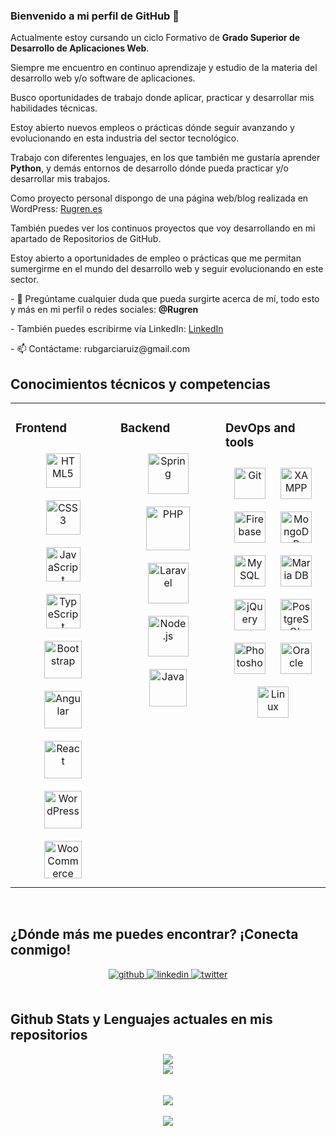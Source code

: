 <!--
**Rugren/Rugren** is a ✨ _special_ ✨ repository because its `README.md` (this file) appears on your GitHub profile.

Here are some ideas to get you started:

- 🔭 I’m currently working on ...
- 🌱 I’m currently learning ...
- 👯 I’m looking to collaborate on ...
- 🤔 I’m looking for help with ...
- 💬 Ask me about ...
- 📫 How to reach me: ...
- 😄 Pronouns: ...
- ⚡ Fun fact: ...
-- >

### Bienvenido a mi perfil de GitHub 👋

<p>Actualmente estoy cursando un ciclo Formativo de <b>Grado Superior de Desarrollo de Aplicaciones Web</b>.</p>

<p>Siempre me encuentro en continuo aprendizaje y estudio de la materia del desarrollo web y/o software de aplicaciones.</p>
<p>Busco oportunidades de trabajo donde aplicar, practicar y desarrollar  mis habilidades técnicas.</p>
<p>Estoy abierto nuevos empleos o prácticas dónde seguir avanzando y evolucionando en esta industria del sector tecnológico.</p>

<p>Trabajo con <b>HTML, CSS3, PHP, Java,</b> también me gustaría aprender Phyton, y demás entornos de desarrollo dónde pueda practicar y/o desarrollar mis trabajos.</p>

<p>Como proyecto personal dispongo de una página web realizada en WordPress: <a href="https://rugren.es/" target="_blank" rel="noopener">Rugren.es</a></p>

<p>Estoy abierto a oportunidades de empleo o prácticas que me permitan sumergirme en el mundo del desarrollo web y seguir evolucionando en esta industria.</p>

<p>- 💬 Pregúntame cualquier duda que pueda surgirte acerca de mí, todo esto y más en mi perfil o redes sociales.</p>
<p>- También puedes escribirme vía LinkedIn: <a href="https://www.linkedin.com/in/rubengarciaruiz92/" target="_blank">LinkedIn</a> </p>
<p>- 📫 Contáctame: rubgarciaruiz@gmail.com </p>

<! -- Esto Generado con: https://rahuldkjain.github.io/gh-profile-readme-generator/ -- >

## Conocimientos técnicos:  
<table><tr><td valign="top" width="33%">

### Frontend  
<div align="center">  
<a href="https://getbootstrap.com/docs/3.4/javascript/" target="_blank"><img style="margin: 10px" src="https://profilinator.rishav.dev/skills-assets/bootstrap-plain.svg" alt="Bootstrap" height="50" /></a>  
<a href="https://en.wikipedia.org/wiki/HTML5" target="_blank"><img style="margin: 10px" src="https://profilinator.rishav.dev/skills-assets/html5-original-wordmark.svg" alt="HTML5" height="50" /></a>  
<a href="https://wordpress.com/" target="_blank"><img style="margin: 10px" src="https://profilinator.rishav.dev/skills-assets/wordpress.png" alt="WordPress" height="50" /></a>  
<a href="https://www.javascript.com/" target="_blank"><img style="margin: 10px" src="https://profilinator.rishav.dev/skills-assets/javascript-original.svg" alt="JavaScript" height="50" /></a>  
<a href="https://woocommerce.com/" target="_blank"><img style="margin: 10px" src="https://profilinator.rishav.dev/skills-assets/woocommerce.png" alt="WooCommerce" height="50" /></a>  
<a href="https://www.w3schools.com/css/" target="_blank"><img style="margin: 10px" src="https://profilinator.rishav.dev/skills-assets/css3-original-wordmark.svg" alt="CSS3" height="50" /></a>  
</div>
</td><td valign="top" width="33%">

### Backend  
<div align="center">  
<a href="https://docs.spring.io/spring-framework/docs/3.0.x/reference/expressions.html#:~:text=The%20Spring%20Expression%20Language%20(SpEL,and%20basic%20string%20templating%20functionality." target="_blank"><img style="margin: 10px" src="https://profilinator.rishav.dev/skills-assets/springio-icon.svg" alt="Spring" height="50" /></a>  
<a href="https://www.php.net/" target="_blank"><img style="margin: 10px" src="https://profilinator.rishav.dev/skills-assets/php-original.svg" alt="PHP" height="50" /></a>  
<a href="https://www.java.com/" target="_blank"><img style="margin: 10px" src="https://profilinator.rishav.dev/skills-assets/java-original-wordmark.svg" alt="Java" height="50" /></a>  
<a href="https://www.javascript.com/" target="_blank"><img style="margin: 10px" src="https://profilinator.rishav.dev/skills-assets/javascript-original.svg" alt="JavaScript" height="50" /></a>  
</div>

</td><td valign="top" width="33%">

### Herramientas  
<div align="center">  

<a href="https://wordpress.org/" target="_blank"><img style="margin: 10px" src="https://upload.wikimedia.org/wikipedia/commons/9/93/Wordpress_Blue_logo.png" alt="wordpress" height="50" /></a>

<a href="https://github.com/" target="_blank"><img style="margin: 10px" src="https://profilinator.rishav.dev/skills-assets/git-scm-icon.svg" alt="Git" height="50" /></a>
<a href="https://git-scm.com/" target="_blank"><img style="margin: 10px" src="https://profilinator.rishav.dev/skills-assets/git-scm-icon.svg" alt="Git" height="50" /></a>

<a href="https://www.mysql.com/" target="_blank"><img style="margin: 10px" src="https://raw.githubusercontent.com/devicons/devicon/master/icons/mysql/mysql-original-wordmark.svg" alt="mysql" height="50" /></a> 

<a href="https://mariadb.org/" target="_blank"><img style="margin: 10px" src="https://profilinator.rishav.dev/skills-assets/mariadb.png" alt="Maria DB" height="50" /></a>
  
<a href="https://www.adobe.com/in/products/photoshop.html" target="_blank"><img style="margin: 10px" src="https://profilinator.rishav.dev/skills-assets/photoshop-plain.svg" alt="Photoshop" height="50" /></a> 

<a href="https://www.oracle.com/" target="_blank" rel="noreferrer"><img style="margin: 10px" src="https://raw.githubusercontent.com/devicons/devicon/master/icons/oracle/oracle-original.svg" alt="oracle" height="50"/> </a> 

<a href="https://www.linux.org/" target="_blank"><img style="margin: 10px" src="https://profilinator.rishav.dev/skills-assets/linux-original.svg" alt="Linux" height="50" /></a> 

<a href="https://www.apachefriends.org/" target="_blank"><img style="margin: 10px" src="https://profilinator.rishav.dev/skills-assets/xampp.png" alt="XAMPP" height="50" /></a>


</div>

</td></tr></table>  

<br/>  

## ¿Dónde más me puedes encontrar?
<div align="center">
<a href="https://github.com/Rugren" target="_blank">
<img src=https://img.shields.io/badge/github-%2324292e.svg?&style=for-the-badge&logo=github&logoColor=white alt=github style="margin-bottom: 5px;" />
</a>
<a href="https://linkedin.com/in/rubengarciaruiz92/" target="_blank">
<img src=https://img.shields.io/badge/linkedin-%231E77B5.svg?&style=for-the-badge&logo=linkedin&logoColor=white alt=linkedin style="margin-bottom: 5px;" />
</a>  
</div>

<br/>  


## Lenguajes que podrás encontrar en mis repositorios actualmente
<div align="center"><img src="https://github-readme-stats.vercel.app/api/top-langs/?username=Rugren&hide_border=true&layout=compact" align="center" /></div>  

<br/>  
<br/>  

<div align="center">
<img src="https://komarev.com/ghpvc/?username=Rugren&&style=flat-square" align="center" />
</div>  
-->



<!--Nuevo Github 2024 remodelado-->



### Bienvenido a mi perfil de GitHub 👋

<p>Actualmente estoy cursando un ciclo Formativo de <b>Grado Superior de Desarrollo de Aplicaciones Web</b>.</p>

<p>Siempre me encuentro en continuo aprendizaje y estudio de la materia del desarrollo web y/o software de aplicaciones.</p>
<p>Busco oportunidades de trabajo donde aplicar, practicar y desarrollar  mis habilidades técnicas.</p>
<p>Estoy abierto nuevos empleos o prácticas dónde seguir avanzando y evolucionando en esta industria del sector tecnológico.</p>

<p>Trabajo con diferentes lenguajes, en los que también me gustaría aprender <b>Python</b>, y demás entornos de desarrollo dónde pueda practicar y/o desarrollar mis trabajos.</p>

<p>Como proyecto personal dispongo de una página web/blog realizada en WordPress: <a href="https://rugren.es/" target="_blank" rel="noopener">Rugren.es</a></p>
<p>También puedes ver los continuos proyectos que voy desarrollando en mi apartado de Repositorios de GitHub.</p>

<p>Estoy abierto a oportunidades de empleo o prácticas que me permitan sumergirme en el mundo del desarrollo web y seguir evolucionando en este sector.</p>

<p>- 💬 Pregúntame cualquier duda que pueda surgirte acerca de mí, todo esto y más en mi perfil o redes sociales: <b>@Rugren</b></p>
<p>- También puedes escribirme vía LinkedIn: <a href="https://www.linkedin.com/in/rubengarciaruiz92/" target="_blank">LinkedIn</a> </p>
<p>- 📫 Contáctame: rubgarciaruiz@gmail.com </p>

<!-- Esto Generado con: https://rahuldkjain.github.io/gh-profile-readme-generator/ -->

## Conocimientos técnicos y competencias
<table><tr><td valign="top" width="33%">

### Frontend  
<div align="center">  
<a href="https://en.wikipedia.org/wiki/HTML5" target="_blank"><img style="margin: 10px" src="https://profilinator.rishav.dev/skills-assets/html5-original-wordmark.svg" alt="HTML5" height="55" /></a>  
<a href="https://www.w3schools.com/css/" target="_blank"><img style="margin: 10px" src="https://profilinator.rishav.dev/skills-assets/css3-original-wordmark.svg" alt="CSS3" height="55" /></a>  
<a href="https://www.javascript.com/" target="_blank"><img style="margin: 10px" src="https://profilinator.rishav.dev/skills-assets/javascript-original.svg" alt="JavaScript" height="55" /></a>  
<a href="https://www.typescriptlang.org/" target="_blank"><img style="margin: 10px" src="https://profilinator.rishav.dev/skills-assets/typescript-original.svg" alt="TypeScript" height="55" /></a>  
  <div align="center">  
  <a href="https://getbootstrap.com/docs/3.4/javascript/" target="_blank"><img style="margin: 10px" src="https://profilinator.rishav.dev/skills-assets/bootstrap-plain.svg" alt="Bootstrap" height="60" /></a>  
  <a href="https://angular.io/" target="_blank"><img style="margin: 10px" src="https://profilinator.rishav.dev/skills-assets/angularjs-original.svg" alt="Angular" height="60" /></a>  
  <a href="https://reactjs.org/" target="_blank"><img style="margin: 10px" src="https://profilinator.rishav.dev/skills-assets/react-original-wordmark.svg" alt="React" height="60" /></a>  
  </div>
<a href="https://wordpress.com/" target="_blank"><img style="margin: 10px" src="https://profilinator.rishav.dev/skills-assets/wordpress.png" alt="WordPress" height="60" /></a>  
<a href="https://woocommerce.com/" target="_blank"><img style="margin: 10px" src="https://profilinator.rishav.dev/skills-assets/woocommerce.png" alt="WooCommerce" height="60" /></a>  
</div>

</td><td valign="top" width="33%">

### Backend  
<div align="center">  
<a href="https://docs.spring.io/spring-framework/docs/3.0.x/reference/expressions.html#:~:text=The%20Spring%20Expression%20Language%20(SpEL,and%20basic%20string%20templating%20functionality." target="_blank"><img style="margin: 10px" src="https://profilinator.rishav.dev/skills-assets/springio-icon.svg" alt="Spring" height="65" /></a>  
<a href="https://www.php.net/" target="_blank"><img style="margin: 10px" src="https://profilinator.rishav.dev/skills-assets/php-original.svg" alt="PHP" height="70" /></a>  
<a href="https://laravel.com/" target="_blank"><img style="margin: 10px" src="https://profilinator.rishav.dev/skills-assets/laravel-plain-wordmark.svg" alt="Laravel" height="65" /></a>  
  <div align="center">  
  <a href="https://nodejs.org/" target="_blank"><img style="margin: 10px" src="https://profilinator.rishav.dev/skills-assets/nodejs-original-wordmark.svg" alt="Node.js" height="65" /></a>  
  <a href="https://www.java.com/" target="_blank"><img style="margin: 10px" src="https://profilinator.rishav.dev/skills-assets/java-original-wordmark.svg" alt="Java" height="60" /></a>  
  </div>
</div>

</td><td valign="top" width="33%">

### DevOps and tools  
<div align="center">
<a href="https://git-scm.com/" target="_blank"><img style="margin: 10px" src="https://profilinator.rishav.dev/skills-assets/git-scm-icon.svg" alt="Git" height="50" /></a>  
<a href="https://www.apachefriends.org/" target="_blank"><img style="margin: 10px" src="https://profilinator.rishav.dev/skills-assets/xampp.png" alt="XAMPP" height="50" /></a>  
<a href="https://firebase.google.com/" target="_blank"><img style="margin: 10px" src="https://profilinator.rishav.dev/skills-assets/firebase.png" alt="Firebase" height="50" /></a>  
<a href="https://www.mongodb.com/" target="_blank"><img style="margin: 10px" src="https://profilinator.rishav.dev/skills-assets/mongodb-original-wordmark.svg" alt="MongoDB" height="50" /></a>  
<a href="https://www.mysql.com/" target="_blank"><img style="margin: 10px" src="https://profilinator.rishav.dev/skills-assets/mysql-original-wordmark.svg" alt="MySQL" height="50" /></a>  
<a href="https://mariadb.org/" target="_blank"><img style="margin: 10px" src="https://profilinator.rishav.dev/skills-assets/mariadb.png" alt="Maria DB" height="50" /></a>  
<a href="https://jquery.com/" target="_blank"><img style="margin: 10px" src="https://profilinator.rishav.dev/skills-assets/jquery.png" alt="jQuery" height="50" /></a>  
<a href="https://www.postgresql.org/" target="_blank"><img style="margin: 10px" src="https://profilinator.rishav.dev/skills-assets/postgresql-original-wordmark.svg" alt="PostgreSQL" height="50" /></a>  
<a href="https://www.adobe.com/in/products/photoshop.html" target="_blank"><img style="margin: 10px" src="https://profilinator.rishav.dev/skills-assets/photoshop-plain.svg" alt="Photoshop" height="50" /></a>  
<a href="https://www.oracle.com/in/index.html" target="_blank"><img style="margin: 10px" src="https://profilinator.rishav.dev/skills-assets/oracle-original.svg" alt="Oracle" height="50" /></a>  
<a href="https://www.linux.org/" target="_blank"><img style="margin: 10px" src="https://profilinator.rishav.dev/skills-assets/linux-original.svg" alt="Linux" height="50" /></a>  
</div>

</td></tr></table>  

<br/>  

## ¿Dónde más me puedes encontrar? ¡Conecta conmigo!
<div align="center">
<a href="https://github.com/Rugren" target="_blank">
<img src=https://img.shields.io/badge/github-%2324292e.svg?&style=for-the-badge&logo=github&logoColor=white alt=github style="margin-bottom: 5px;" />
</a>
<a href="https://linkedin.com/in/rubengarciaruiz92" target="_blank">
<img src=https://img.shields.io/badge/linkedin-%231E77B5.svg?&style=for-the-badge&logo=linkedin&logoColor=white alt=linkedin style="margin-bottom: 5px;" />
</a>  
<a href="https://twitter.com/rugrenrrg" target="_blank">
<img src=https://img.shields.io/badge/twitter-%2300acee.svg?&style=for-the-badge&logo=twitter&logoColor=white alt=twitter style="margin-bottom: 5px;" />
</a>
</div>

<br/>  

## Github Stats y Lenguajes actuales en mis repositorios 
<div align="center"><img src="https://github-readme-stats.vercel.app/api?username=rugren&show_icons=true&count_private=true&hide_border=true" align="center" /></div>  
<div></div> 
<div align="center"><img src="https://github-readme-stats.vercel.app/api/top-langs/?username=Rugren&hide_border=true&layout=compact" align="center" /></div>  

<br/>  
<br/>  

<div align="center">
<img src="https://komarev.com/ghpvc/?username=Rugren&&style=flat-square" align="center" />
</div>  
<br/>  

<div align="center">
<img src="https://komarev.com/ghpvc/?username=rugren&&style=flat-square" align="center" />
</div>  




